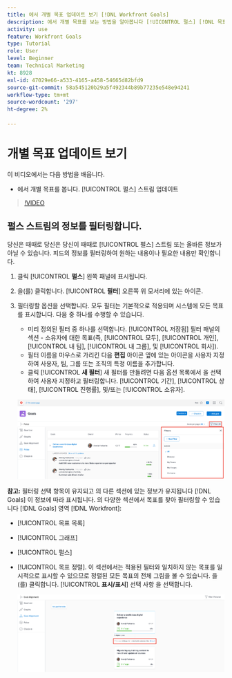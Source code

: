 ```yaml
---
title: 에서 개별 목표 업데이트 보기 [!DNL Workfront Goals]
description: 에서 개별 목표를 보는 방법을 알아봅니다 [!UICONTROL 펄스] [!DNL 목표]에서 스트림을 업데이트합니다.
activity: use
feature: Workfront Goals
type: Tutorial
role: User
level: Beginner
team: Technical Marketing
kt: 8928
exl-id: 47029e66-a533-4165-a458-54665d82bfd9
source-git-commit: 58a545120b29a5f492344b89b77235e548e94241
workflow-type: tm+mt
source-wordcount: '297'
ht-degree: 2%

---
```


# 개별 목표 업데이트 보기

이 비디오에서는 다음 방법을 배웁니다.

* 에서 개별 목표를 봅니다. [!UICONTROL 펄스] 스트림 업데이트

>[!VIDEO](https://video.tv.adobe.com/v/335200/?quality=12)

## 펄스 스트림의 정보를 필터링합니다.

당신은 때때로 당신은 당신이 때때로 [!UICONTROL 펄스] 스트림 또는 올바른 정보가 아닐 수 있습니다. 피드의 정보를 필터링하여 원하는 내용이나 필요한 내용만 확인합니다.

1. 클릭 [!UICONTROL **펄스**] 왼쪽 패널에 표시됩니다.
1. 을(를) 클릭합니다. [!UICONTROL **필터**] 오른쪽 위 모서리에 있는 아이콘.
1. 필터링할 옵션을 선택합니다. 모두 필터는 기본적으로 적용되며 시스템에 모든 목표를 표시합니다. 다음 중 하나를 수행할 수 있습니다.

   * 미리 정의된 필터 중 하나를 선택합니다. [!UICONTROL 저장됨] 필터 패널의 섹션 - 소유자에 대한 목표(즉, [!UICONTROL 모두], [!UICONTROL 개인], [!UICONTROL 내 팀], [!UICONTROL 내 그룹], 및 [!UICONTROL 회사]).
   * 필터 이름을 마우스로 가리킨 다음 **편집** 아이콘 옆에 있는 아이콘을 사용자 지정하여 사용자, 팀, 그룹 또는 조직의 특정 이름을 추가합니다.
   * 클릭 [!UICONTROL **새 필터**] 새 필터를 만들려면 다음 옵션 목록에서 을 선택하여 사용자 지정하고 필터링합니다. [!UICONTROL 기간], [!UICONTROL 상태], [!UICONTROL 진행률], 및/또는 [!UICONTROL 소유자].

   ![의 이미지 [!UICONTROL 필터] 패널 [!DNL Workfront Goals]](assets/18-workfront-goals-pulse-stream.png)

**참고:** 필터링 선택 항목이 유지되고 의 다른 섹션에 있는 정보가 유지됩니다 [!DNL Goals] 이 정보에 따라 표시됩니다. 의 다양한 섹션에서 목표를 찾아 필터링할 수 있습니다 [!DNL Goals] 영역 [!DNL Workfront]:

* [!UICONTROL 목표 목록]
* [!UICONTROL 그래프]
* [!UICONTROL 펄스]
* [!UICONTROL 목표 정렬]. 이 섹션에서는 적용된 필터와 일치하지 않는 목표를 일시적으로 표시할 수 있으므로 정렬된 모든 목표의 전체 그림을 볼 수 있습니다. 을(를) 클릭합니다. [!UICONTROL **표시/표시**] 선택 사항 을 선택합니다.

   ![](assets/19-workfront-goals-filter-show-it.png)
